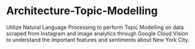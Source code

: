 # Architecture-Topic-Modelling
Utilize Natural Language Processing to perform Topic Modelling on data scraped from Instagram and image analytics through Google Cloud Vision to understand the important features and sentiments about New York City.
